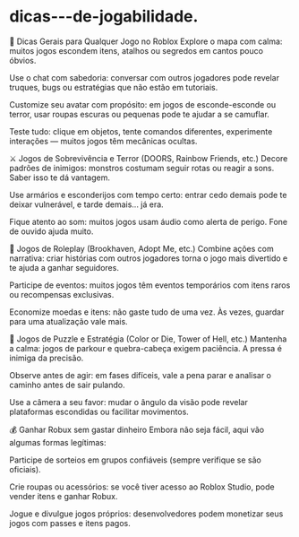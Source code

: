 # dicas---de-jogabilidade.

🧠 Dicas Gerais para Qualquer Jogo no Roblox
Explore o mapa com calma: muitos jogos escondem itens, atalhos ou segredos em cantos pouco óbvios.

Use o chat com sabedoria: conversar com outros jogadores pode revelar truques, bugs ou estratégias que não estão em tutoriais.

Customize seu avatar com propósito: em jogos de esconde-esconde ou terror, usar roupas escuras ou pequenas pode te ajudar a se camuflar.

Teste tudo: clique em objetos, tente comandos diferentes, experimente interações — muitos jogos têm mecânicas ocultas.

⚔️ Jogos de Sobrevivência e Terror (DOORS, Rainbow Friends, etc.)
Decore padrões de inimigos: monstros costumam seguir rotas ou reagir a sons. Saber isso te dá vantagem.

Use armários e esconderijos com tempo certo: entrar cedo demais pode te deixar vulnerável, e tarde demais... já era.

Fique atento ao som: muitos jogos usam áudio como alerta de perigo. Fone de ouvido ajuda muito.

🏡 Jogos de Roleplay (Brookhaven, Adopt Me, etc.)
Combine ações com narrativa: criar histórias com outros jogadores torna o jogo mais divertido e te ajuda a ganhar seguidores.

Participe de eventos: muitos jogos têm eventos temporários com itens raros ou recompensas exclusivas.

Economize moedas e itens: não gaste tudo de uma vez. Às vezes, guardar para uma atualização vale mais.

🧩 Jogos de Puzzle e Estratégia (Color or Die, Tower of Hell, etc.)
Mantenha a calma: jogos de parkour e quebra-cabeça exigem paciência. A pressa é inimiga da precisão.

Observe antes de agir: em fases difíceis, vale a pena parar e analisar o caminho antes de sair pulando.

Use a câmera a seu favor: mudar o ângulo da visão pode revelar plataformas escondidas ou facilitar movimentos.

💰 Ganhar Robux sem gastar dinheiro
Embora não seja fácil, aqui vão algumas formas legítimas:

Participe de sorteios em grupos confiáveis (sempre verifique se são oficiais).

Crie roupas ou acessórios: se você tiver acesso ao Roblox Studio, pode vender itens e ganhar Robux.

Jogue e divulgue jogos próprios: desenvolvedores podem monetizar seus jogos com passes e itens pagos.
